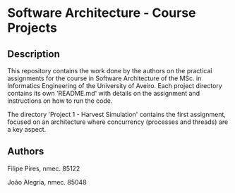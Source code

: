 # Software Architecture - Course Projects

## Description

This repository contains the work done by the authors on the practical assignments for the course in Software Architecture of the MSc. in Informatics Engineering of the University of Aveiro.
Each project directory contains its own 'README.md' with details on the assignment and instructions on how to run the code.

The directory 'Project 1 - Harvest Simulation' contains the first assignment, focused on an architecture where concurrency (processes and threads) are a key aspect.

## Authors

Filipe Pires, nmec. 85122

João Alegria, nmec. 85048
